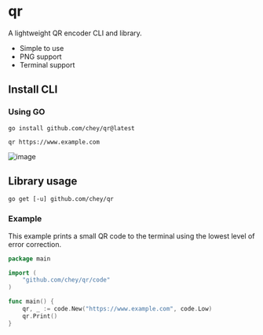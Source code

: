# qr

A lightweight QR encoder CLI and library.

* Simple to use
* PNG support
* Terminal support

## Install CLI

### Using GO
```shell
go install github.com/chey/qr@latest

qr https://www.example.com
```
![image](https://user-images.githubusercontent.com/152618/236944628-d9d0b7d2-14f7-4f40-b1ee-fd5640b6264a.png)

## Library usage
```shell
go get [-u] github.com/chey/qr
```

### Example

This example prints a small QR code to the terminal using the lowest level of error correction.

```go
package main

import (
    "github.com/chey/qr/code"
)

func main() {
    qr, _ := code.New("https://www.example.com", code.Low)
    qr.Print()
}
```
